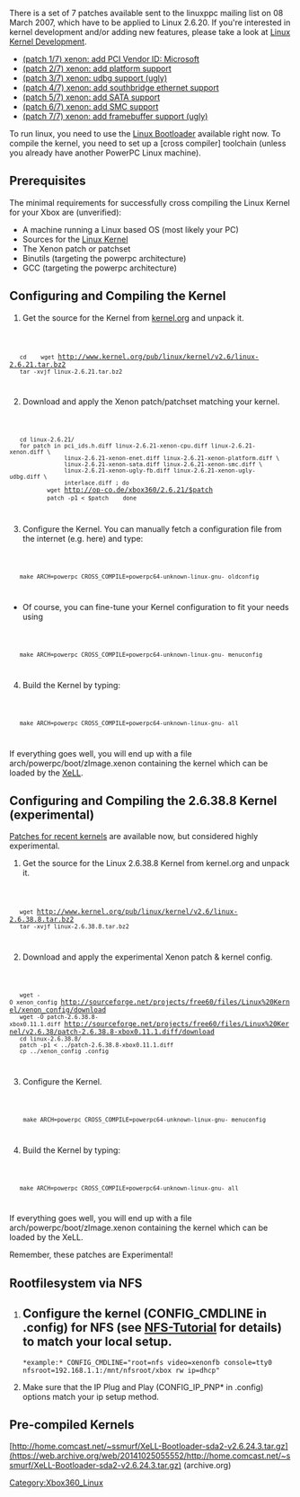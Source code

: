 There is a set of 7 patches available sent to the linuxppc mailing list
on 08 March 2007, which have to be applied to Linux 2.6.20. If you're
interested in kernel development and/or adding new features, please take
a look at [Linux Kernel
Development](Linux_Kernel_Development "wikilink").

  - [(patch 1/7) xenon: add PCI Vendor ID:
    Microsoft](http://ozlabs.org/pipermail/linuxppc-dev/2007-March/032705.html)
  - [(patch 2/7) xenon: add platform
    support](http://ozlabs.org/pipermail/linuxppc-dev/2007-March/032704.html)
  - [(patch 3/7) xenon: udbg support
    (ugly)](http://ozlabs.org/pipermail/linuxppc-dev/2007-March/032701.html)
  - [(patch 4/7) xenon: add southbridge ethernet
    support](http://ozlabs.org/pipermail/linuxppc-dev/2007-March/032703.html)
  - [(patch 5/7) xenon: add SATA
    support](http://ozlabs.org/pipermail/linuxppc-dev/2007-March/032702.html)
  - [(patch 6/7) xenon: add SMC
    support](http://ozlabs.org/pipermail/linuxppc-dev/2007-March/032707.html)
  - [(patch 7/7) xenon: add framebuffer support
    (ugly)](http://ozlabs.org/pipermail/linuxppc-dev/2007-March/032708.html)

To run linux, you need to use the [Linux
Bootloader](Linux_Bootloader "wikilink") available right now. To compile
the kernel, you need to set up a \[cross compiler\] toolchain (unless
you already have another PowerPC Linux machine).

## Prerequisites

The minimal requirements for successfully cross compiling the Linux
Kernel for your Xbox are (unverified):

  - A machine running a Linux based OS (most likely your PC)
  - Sources for the [Linux Kernel](http://www.kernel.org)
  - The Xenon patch or patchset
  - Binutils (targeting the powerpc architecture)
  - GCC (targeting the powerpc architecture)

## Configuring and Compiling the Kernel

1.  Get the source for the Kernel from
    [kernel.org](http://www.kernel.org) and unpack
it.

<code>

`   cd`
`   wget `<http://www.kernel.org/pub/linux/kernel/v2.6/linux-2.6.21.tar.bz2>
`   tar -xvjf linux-2.6.21.tar.bz2`

</code>

2.  Download and apply the Xenon patch/patchset matching your
kernel.

<code>

`   cd linux-2.6.21/`
`   for patch in pci_ids.h.diff linux-2.6.21-xenon-cpu.diff linux-2.6.21-xenon.diff \`
`                linux-2.6.21-xenon-enet.diff linux-2.6.21-xenon-platform.diff \`
`                linux-2.6.21-xenon-sata.diff linux-2.6.21-xenon-smc.diff \`
`                linux-2.6.21-xenon-ugly-fb.diff linux-2.6.21-xenon-ugly-udbg.diff \`
`                interlace.diff ; do`
`           wget `<http://op-co.de/xbox360/2.6.21/$patch>
`           patch -p1 < $patch`
`   done`

</code>

3.  Configure the Kernel. You can manually fetch a configuration file
    from the internet (e.g. here) and
type:

<code>

`   make ARCH=powerpc CROSS_COMPILE=powerpc64-unknown-linux-gnu- oldconfig`

</code>

  -
    Of course, you can fine-tune your Kernel configuration to fit your
    needs
using

<code>

`   make ARCH=powerpc CROSS_COMPILE=powerpc64-unknown-linux-gnu- menuconfig`

</code>

4.  Build the Kernel by typing:

<code>

`   make ARCH=powerpc CROSS_COMPILE=powerpc64-unknown-linux-gnu- all`

</code> If everything goes well, you will end up with a file
arch/powerpc/boot/zImage.xenon containing the kernel which can be loaded
by the [XeLL](XeLL "wikilink").

## Configuring and Compiling the 2.6.38.8 Kernel (experimental)

[Patches for recent
kernels](http://sourceforge.net/projects/free60/files/Linux%20Kernel)
are available now, but considered highly experimental.

1.  Get the source for the Linux 2.6.38.8 Kernel from kernel.org and
    unpack
it.

<code>

`   wget `<http://www.kernel.org/pub/linux/kernel/v2.6/linux-2.6.38.8.tar.bz2>
`   tar -xvjf linux-2.6.38.8.tar.bz2`

</code>

2.  Download and apply the experimental Xenon patch & kernel
config.

<code>

`   wget -O xenon_config `<http://sourceforge.net/projects/free60/files/Linux%20Kernel/xenon_config/download>
`   wget -O patch-2.6.38.8-xbox0.11.1.diff `<http://sourceforge.net/projects/free60/files/Linux%20Kernel/v2.6.38/patch-2.6.38.8-xbox0.11.1.diff/download>
`   cd linux-2.6.38.8/`
`   patch -p1 < ../patch-2.6.38.8-xbox0.11.1.diff`
`   cp ../xenon_config .config`

</code>

3.  Configure the
Kernel.

<code>

`    make ARCH=powerpc CROSS_COMPILE=powerpc64-unknown-linux-gnu- menuconfig`

</code>

4.  Build the Kernel by typing:

<code>

`   make ARCH=powerpc CROSS_COMPILE=powerpc64-unknown-linux-gnu- all`

</code>

If everything goes well, you will end up with a file
arch/powerpc/boot/zImage.xenon containing the kernel which can be loaded
by the XeLL.

Remember, these patches are Experimental\!

## Rootfilesystem via NFS

1.  Configure the kernel (CONFIG_CMDLINE in .config) for NFS (see
    [NFS-Tutorial](NFS_Root "wikilink") for details) to match your local
    setup.
      -
        *example:* CONFIG_CMDLINE="root=nfs video=xenonfb console=tty0
        nfsroot=192.168.1.1:/mnt/nfsroot/xbox rw ip=dhcp"
2.  Make sure that the IP Plug and Play (CONFIG_IP_PNP\* in .config)
    options match your ip setup method.

## Pre-compiled Kernels

[http://home.comcast.net/~ssmurf/XeLL-Bootloader-sda2-v2.6.24.3.tar.gz](https://web.archive.org/web/20141025055552/http://home.comcast.net/~ssmurf/XeLL-Bootloader-sda2-v2.6.24.3.tar.gz) \(archive.org)

[Category:Xbox360_Linux](Category:Xbox360_Linux "wikilink")